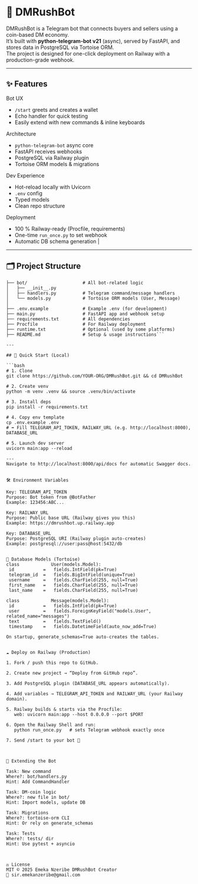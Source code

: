 # 🤖 DMRushBot

DMRushBot is a Telegram bot that connects buyers and sellers using a coin-based DM economy.  
It’s built with **python-telegram-bot v21** (async), served by FastAPI, and stores data in PostgreSQL via Tortoise ORM.  
The project is designed for one-click deployment on Railway with a production-grade webhook.

---

## ✨ Features

Bot UX                      
- `/start` greets and creates a wallet 
- Echo handler for quick testing 
- Easily extend with new commands & inline keyboards

Architecture  
- `python-telegram-bot` async core 
- FastAPI receives webhooks 
- PostgreSQL via Railway plugin 
- Tortoise ORM models & migrations

Dev Experience 
- Hot-reload locally with Uvicorn 
- `.env` config 
- Typed models 
- Clean repo structure

Deployment 
- 100 % Railway-ready (Procfile, requirements) 
- One-time `run_once.py` to set webhook 
- Automatic DB schema generation |

---

## 🗂 Project Structure

```DMRushBot/
├── bot/                     # All bot-related logic
│   ├── __init__.py
│   ├── handlers.py          # Telegram command/message handlers
│   └── models.py            # Tortoise ORM models (User, Message)
│
├── .env.example             # Example .env (for development)
├── main.py                  # FastAPI app and webhook setup
├── requirements.txt         # All dependencies
├── Procfile                 # For Railway deployment
├── runtime.txt              # Optional (used by some platforms)
├── README.md                # Setup & usage instructions```

---

## 🚀 Quick Start (Local)

```bash
# 1. Clone
git clone https://github.com/YOUR-ORG/DMRushBot.git && cd DMRushBot

# 2. Create venv
python -m venv .venv && source .venv/bin/activate

# 3. Install deps
pip install -r requirements.txt

# 4. Copy env template
cp .env.example .env
# ➡️ Fill TELEGRAM_API_TOKEN, RAILWAY_URL (e.g. http://localhost:8000), DATABASE_URL

# 5. Launch dev server
uvicorn main:app --reload

---
Navigate to http://localhost:8000/api/docs for automatic Swagger docs.


🛠 Environment Variables

Key: TELEGRAM_API_TOKEN
Purpose: Bot token from @BotFather
Example: 123456:ABC...

Key: RAILWAY_URL
Purpose: Public base URL (Railway gives you this)
Example: https://dmrushbot.up.railway.app

Key: DATABASE_URL
Purpose: PostgreSQL URI (Railway plugin auto-creates)
Example: postgresql://user:pass@host:5432/db


🐘 Database Models (Tortoise)
class            User(models.Model):
 id           =   fields.IntField(pk=True)
 telegram_id  =   fields.BigIntField(unique=True)
 username     =   fields.CharField(255, null=True)
 first_name   =   fields.CharField(255, null=True)
 last_name    =   fields.CharField(255, null=True)

class            Message(models.Model):
 id           =   fields.IntField(pk=True)
 user         =   fields.ForeignKeyField("models.User", related_name="messages")
 text         =   fields.TextField()
 timestamp    =   fields.DatetimeField(auto_now_add=True)

On startup, generate_schemas=True auto-creates the tables.


☁️ Deploy on Railway (Production)

1. Fork / push this repo to GitHub.

2. Create new project → “Deploy from GitHub repo”.

3. Add PostgreSQL plugin (DATABASE_URL appears automatically).

4. Add variables → TELEGRAM_API_TOKEN and RAILWAY_URL (your Railway domain).

5. Railway builds & starts via the Procfile:
   web: uvicorn main:app --host 0.0.0.0 --port $PORT

6. Open the Railway Shell and run:
   python run_once.py   # sets Telegram webhook exactly once

7. Send /start to your bot 🎉



🔧 Extending the Bot

Task: New command
Where?: bot/handlers.py
Hint: Add CommandHandler

Task: DM-coin logic
Where?: new file in bot/
Hint: Import models, update DB

Task: Migrations
Where?: tortoise-orm CLI
Hint: Or rely on generate_schemas

Task: Tests
Where?: tests/ dir
Hint: Use pytest + asyncio



⚖️ License
MIT © 2025 Emeka Nzeribe DMRushBot Creator
📧 sir.emekanzeribe@gmail.com
